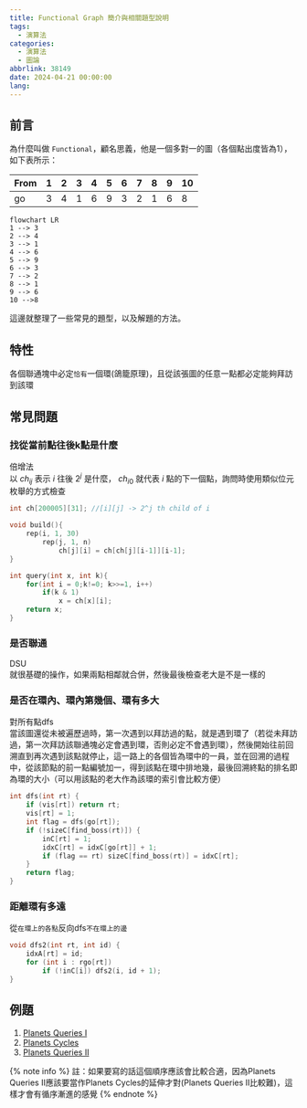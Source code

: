 ```yaml
---
title: Functional Graph 簡介與相關題型說明
tags:
  - 演算法
categories:
  - 演算法
  - 圖論
abbrlink: 38149
date: 2024-04-21 00:00:00
lang:
---
```


## 前言

為什麼叫做 `Functional`，顧名思義，他是一個多對一的圖（各個點出度皆為1），如下表所示：

| From | 1 | 2 | 3 | 4 | 5 | 6 | 7 | 8 | 9 | 10 |
|---|---|---|---|---|---|---|---|---|---|---|
| go | 3 | 4 | 1 | 6 | 9 | 3 | 2 | 1 | 6 | 8 |

```mermaid
flowchart LR
1 --> 3
2 --> 4
3 --> 1
4 --> 6
5 --> 9
6 --> 3
7 --> 2
8 --> 1
9 --> 6
10 -->8
```

這邊就整理了一些常見的題型，以及解題的方法。

<!--more-->

## 特性

各個聯通塊中必定`恰有`一個環(鴿籠原理)，且從該張圖的任意一點都必定能夠拜訪到該環

## 常見問題

### 找從當前點往後k點是什麼

<span id="inline-blue">倍增法</span>  
以 $ch_{ij}$ 表示 $i$ 往後 $2^j$ 是什麼， $ch_{i0}$ 就代表 $i$ 點的下一個點，詢問時使用類似位元枚舉的方式檢查

```c++
int ch[200005][31]; //[i][j] -> 2^j th child of i

void build(){
    rep(i, 1, 30)
        rep(j, 1, n)
            ch[j][i] = ch[ch[j][i-1]][i-1];
}

int query(int x, int k){
    for(int i = 0;k!=0; k>>=1, i++)
        if(k & 1)
            x = ch[x][i];
    return x;
}
```

### 是否聯通

<span id="inline-blue">DSU</span>  
就很基礎的操作，如果兩點相鄰就合併，然後最後檢查老大是不是一樣的

### 是否在環內、環內第幾個、環有多大

<span id="inline-blue">對所有點dfs</span>  
當該圖還從未被遍歷過時，第一次遇到以拜訪過的點，就是遇到環了（若從未拜訪過，第一次拜訪該聯通塊必定會遇到環，否則必定不會遇到環），然後開始往前回溯直到再次遇到該點就停止，這一路上的各個皆為環中的一員，並在回溯的過程中，從該節點的前一點編號加一，得到該點在環中排地幾，最後回溯終點的排名即為環的大小（可以用該點的老大作為該環的索引會比較方便）

```c++
int dfs(int rt) {
    if (vis[rt]) return rt;
    vis[rt] = 1;
    int flag = dfs(go[rt]);
    if (!sizeC[find_boss(rt)]) {
        inC[rt] = 1;
        idxC[rt] = idxC[go[rt]] + 1;
        if (flag == rt) sizeC[find_boss(rt)] = idxC[rt];
    }
    return flag;
}
```

### 距離環有多遠

從`在環上的各點`反向dfs`不在環上的邊`

```c++
void dfs2(int rt, int id) {
    idxA[rt] = id;
    for (int i : rgo[rt])
        if (!inC[i]) dfs2(i, id + 1);
}
```

## 例題

1. [Planets Queries I](https://cses.fi/problemset/task/1750)
2. [Planets Cycles](https://cses.fi/problemset/task/1751)
3. [Planets Queries II](https://cses.fi/problemset/task/1160)

{% note info %}
註：如果要寫的話這個順序應該會比較合適，因為Planets Queries II應該要當作Planets Cycles的延伸才對(Planets Queries II比較難)，這樣才會有循序漸進的感覺
{% endnote %}
